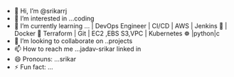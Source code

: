 - 👋 Hi, I’m @srikarrj
- 👀 I’m interested in ...coding
- 🌱 I’m currently learning ... | DevOps Engineer | CI/CD | AWS | Jenkins 🚀 | Docker 🐳 Terraform | Git | EC2 ,EBS S3,VPC | Kubernetes ☸️ |python|c
- 💞️ I’m looking to collaborate on ..projects
- 📫 How to reach me ...jadav-srikar linked in
- 😄 Pronouns: ...srikar
- ⚡ Fun fact: ...

<!---
srikarrj/srikarrj is a ✨ special ✨ repository because its `README.md` (this file) appears on your GitHub profile.
You can click the Preview link to take a look at your changes.
--->
